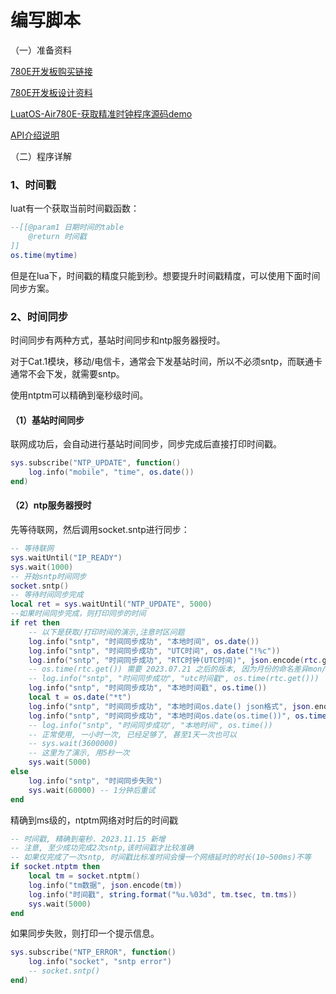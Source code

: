 # 编写脚本

（一）准备资料

[780E开发板购买链接](https://item.taobao.com/item.htm?spm=a21n57.1.item.2.3380523c235eiN&priceTId=2147811b17245554816554545e39d2&utparam={"aplus_abtest":"82a3183aeeb4f8b0b7fdcf18a3b3589e"}&id=724722276597&ns=1&abbucket=10&skuId=5208106143672&pisk=f96-9wOXSr4uTqVhFgNDK2yI-QZ0jTIzraSsKeYoOZQAAED34LVepwLA8UAkFUDppMQF-wIU4HTCRwLhZS2G4gJedPYLIRjzf6RHLaLIFKZBbhi7e-V0VgJedynmd52O4NHuWs4JOopXvHgWdvOIhoKHx49BPBgjGhTXRp9CREtX4hhIPQMWcxMH1uLqV3HdOYqo4LeY1vDhHnae5gFxB3XX2P8C2EUU8tBwwFsWkvagQ7U9JEW_oSIVG__k0weTkp7VOwtdlqaHaM1Ak3QuW28hUgXprgF7zip2yaORMlGyDiXRv6OYV8sveUdGHQoIwLCCz9dPwDrNcL_V_FR7gr-AEOAp7I3bPijvPCCdrrkBr1IfkCXmoAvFu6_BvZgR4gXGBgBnSFKnNoExTXRWmu1ITDde6OPkDFqWNXletn-vSoExOXgZFnLgVxlETIRF.)

[780E开发板设计资料](https://cdn.openluat-luatcommunity.openluat.com/attachment/20240819170318674_Air780E_硬件设计手册_V1.3.3.pdf)

[LuatOS-Air780E-获取精准时钟程序源码demo](https://gitee.com/openLuat/LuatOS-Air780E/tree/master/demo/Air780E的LuatOS开发快速入门文档适配demo/11.Air780E怎么获取精准的时钟)

[API介绍说明](https://wiki.luatos.com/api/socket.html)

（二）程序详解

### 1、时间戳

luat有一个获取当前时间戳函数：

```Lua
--[[@param1 日期时间的table
    @return 时间戳
]]
os.time(mytime)
```

但是在lua下，时间戳的精度只能到秒。想要提升时间戳精度，可以使用下面时间同步方案。

### 2、时间同步

时间同步有两种方式，基站时间同步和ntp服务器授时。

对于Cat.1模块，移动/电信卡，通常会下发基站时间，所以不必须sntp，而联通卡通常不会下发，就需要sntp。

使用ntptm可以精确到毫秒级时间。

#### （1）基站时间同步

联网成功后，会自动进行基站时间同步，同步完成后直接打印时间戳。

```Lua
sys.subscribe("NTP_UPDATE", function()
    log.info("mobile", "time", os.date())
end)
```

#### （2）ntp服务器授时

先等待联网，然后调用socket.sntp进行同步：

```Lua
-- 等待联网
sys.waitUntil("IP_READY")
sys.wait(1000)
-- 开始sntp时间同步
socket.sntp()
-- 等待时间同步完成
local ret = sys.waitUntil("NTP_UPDATE", 5000)
--如果时间同步完成，则打印同步的时间
if ret then
    -- 以下是获取/打印时间的演示,注意时区问题
    log.info("sntp", "时间同步成功", "本地时间", os.date())
    log.info("sntp", "时间同步成功", "UTC时间", os.date("!%c"))
    log.info("sntp", "时间同步成功", "RTC时钟(UTC时间)", json.encode(rtc.get()))
    -- os.time(rtc.get()) 需要 2023.07.21 之后的版本, 因为月份的命名差异mon/month
    -- log.info("sntp", "时间同步成功", "utc时间戳", os.time(rtc.get()))
    log.info("sntp", "时间同步成功", "本地时间戳", os.time())
    local t = os.date("*t")
    log.info("sntp", "时间同步成功", "本地时间os.date() json格式", json.encode(t))
    log.info("sntp", "时间同步成功", "本地时间os.date(os.time())", os.time(t))
    -- log.info("sntp", "时间同步成功", "本地时间", os.time())
    -- 正常使用, 一小时一次, 已经足够了, 甚至1天一次也可以
    -- sys.wait(3600000) 
    -- 这里为了演示, 用5秒一次
    sys.wait(5000)
else
    log.info("sntp", "时间同步失败")
    sys.wait(60000) -- 1分钟后重试
end
```

精确到ms级的，ntptm网络对时后的时间戳

```Lua
-- 时间戳, 精确到毫秒. 2023.11.15 新增
-- 注意, 至少成功完成2次sntp,该时间戳才比较准确
-- 如果仅完成了一次sntp, 时间戳比标准时间会慢一个网络延时的时长(10~500ms)不等
if socket.ntptm then
    local tm = socket.ntptm()
    log.info("tm数据", json.encode(tm))
    log.info("时间戳", string.format("%u.%03d", tm.tsec, tm.tms))
    sys.wait(5000)
end
```

如果同步失败，则打印一个提示信息。

```Lua
sys.subscribe("NTP_ERROR", function()
    log.info("socket", "sntp error")
    -- socket.sntp()
end)
```


